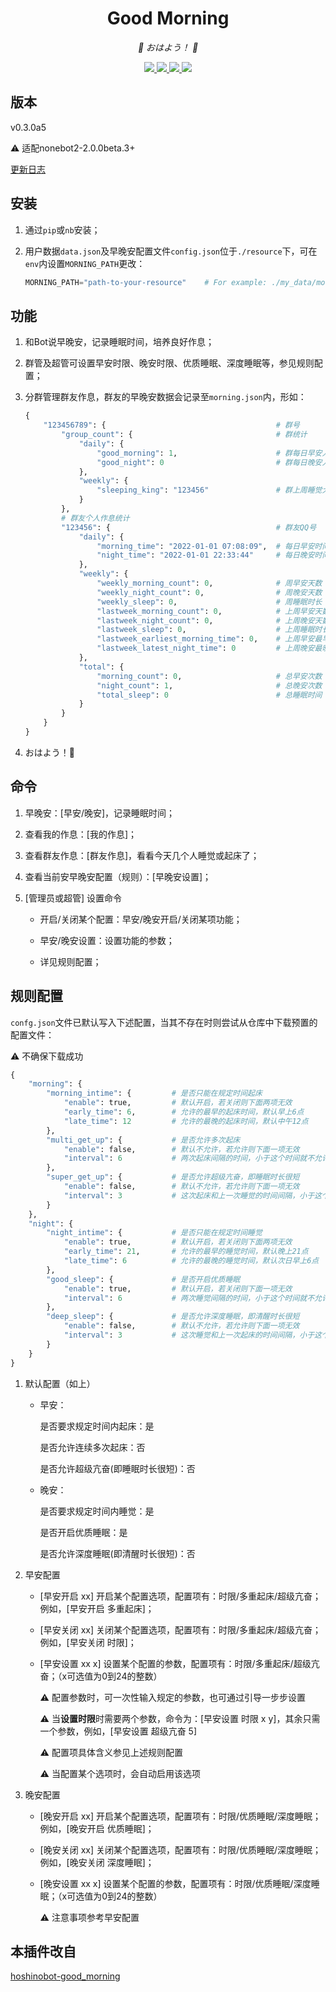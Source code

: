 <div align="center">

# Good Morning

<!-- prettier-ignore-start -->
<!-- markdownlint-disable-next-line MD036 -->
_🌈 おはよう！ 🌈_
<!-- prettier-ignore-end -->

</div>
<p align="center">
  
  <a href="https://github.com/MinatoAquaCrews/nonebot_plugin_morning/blob/beta/LICENSE">
    <img src="https://img.shields.io/github/license/MinatoAquaCrews/nonebot_plugin_morning?color=blue">
  </a>
  
  <a href="https://github.com/nonebot/nonebot2">
    <img src="https://img.shields.io/badge/nonebot2-2.0.0b3+-green">
  </a>
  
  <a href="https://github.com/MinatoAquaCrews/nonebot_plugin_morning/releases/tag/v0.3.0a5">
    <img src="https://img.shields.io/github/v/release/MinatoAquaCrews/nonebot_plugin_morning?color=orange&include_prereleases">
  </a>

  <a href="https://www.codefactor.io/repository/github/MinatoAquaCrews/nonebot_plugin_morning">
    <img src="https://img.shields.io/codefactor/grade/github/MinatoAquaCrews/nonebot_plugin_morning/main?color=red">
  </a>
  
</p>

## 版本

v0.3.0a5

⚠ 适配nonebot2-2.0.0beta.3+

[更新日志](https://github.com/MinatoAquaCrews/nonebot_plugin_morning/releases/tag/v0.3.0a5)

## 安装

1. 通过`pip`或`nb`安装；

2. 用户数据`data.json`及早晚安配置文件`config.json`位于`./resource`下，可在`env`内设置`MORNING_PATH`更改：

    ``` python
    MORNING_PATH="path-to-your-resource"    # For example: ./my_data/morning_resource/
    ```

## 功能

1. 和Bot说早晚安，记录睡眠时间，培养良好作息；

2. 群管及超管可设置早安时限、晚安时限、优质睡眠、深度睡眠等，参见规则配置；

3. 分群管理群友作息，群友的早晚安数据会记录至`morning.json`内，形如：

    ``` python
    {
        "123456789": {                                      # 群号
            "group_count": {                                # 群统计
                "daily": {
                    "good_morning": 1,                      # 群每日早安人数
                    "good_night": 0                         # 群每日晚安人数
                },
                "weekly": {
                    "sleeping_king": "123456"               # 群上周睡觉大王
                }
            },
            # 群友个人作息统计
            "123456": {                                     # 群友QQ号
                "daily": {
                    "morning_time": "2022-01-01 07:08:09",  # 每日早安时间
                    "night_time": "2022-01-01 22:33:44"     # 每日晚安时间
                },
                "weekly": {
                    "weekly_morning_count": 0,              # 周早安天数
                    "weekly_night_count": 0,                # 周晚安天数
                    "weekly_sleep": 0,                      # 周睡眠时长
                    "lastweek_morning_count": 0,            # 上周早安天数（暂存）
                    "lastweek_night_count": 0,              # 上周晚安天数（暂存）
                    "lastweek_sleep": 0,                    # 上周睡眠时长（暂存）
                    "lastweek_earliest_morning_time": 0,    # 上周早安最早的时间（暂存）
                    "lastweek_latest_night_time": 0         # 上周晚安最晚的时间（暂存）
                },
                "total": {
                    "morning_count": 0,                     # 总早安次数
                    "night_count": 1,                       # 总晚安次数
                    "total_sleep": 0                        # 总睡眠时间
                }
            }       
        }
    }
    ```

4. おはよう！🌈

## 命令

1. 早晚安：[早安/晚安]，记录睡眠时间；

2. 查看我的作息：[我的作息]；

3. 查看群友作息：[群友作息]，看看今天几个人睡觉或起床了；

4. 查看当前安早晚安配置（规则）：[早晚安设置]；

5. [管理员或超管] 设置命令

    - 开启/关闭某个配置：早安/晚安开启/关闭某项功能；

    - 早安/晚安设置：设置功能的参数；

    - 详见规则配置；

## 规则配置

`confg.json`文件已默认写入下述配置，当其不存在时则尝试从仓库中下载预置的配置文件：

⚠ 不确保下载成功

``` python
{
    "morning": {
        "morning_intime": {         # 是否只能在规定时间起床
            "enable": true,         # 默认开启，若关闭则下面两项无效
            "early_time": 6,        # 允许的最早的起床时间，默认早上6点
            "late_time": 12         # 允许的最晚的起床时间，默认中午12点
        },
        "multi_get_up": {           # 是否允许多次起床
            "enable": false,        # 默认不允许，若允许则下面一项无效
            "interval": 6           # 两次起床间隔的时间，小于这个时间就不允许起床
        },
        "super_get_up": {           # 是否允许超级亢奋，即睡眠时长很短
            "enable": false,        # 默认不允许，若允许则下面一项无效
            "interval": 3           # 这次起床和上一次睡觉的时间间隔，小于这个时间就不允许起床，不怕猝死？给我睡！
        }
    },
    "night": {
        "night_intime": {           # 是否只能在规定时间睡觉
            "enable": true,         # 默认开启，若关闭则下面两项无效
            "early_time": 21,       # 允许的最早的睡觉时间，默认晚上21点
            "late_time": 6          # 允许的最晚的睡觉时间，默认次日早上6点
        },
        "good_sleep": {             # 是否开启优质睡眠
            "enable": true,         # 默认开启，若关闭则下面一项无效
            "interval": 6           # 两次睡觉间隔的时间，小于这个时间就不允许睡觉
        },
        "deep_sleep": {             # 是否允许深度睡眠，即清醒时长很短
            "enable": false,        # 默认不允许，若允许则下面一项无效
            "interval": 3           # 这次睡觉和上一次起床的时间间隔，小于这个时间就不允许睡觉，睡个锤子，快起床！
        }
    }
}
``` 

1. 默认配置（如上）

    - 早安：

		是否要求规定时间内起床：是

		是否允许连续多次起床：否

		是否允许超级亢奋(即睡眠时长很短)：否

    - 晚安：

		是否要求规定时间内睡觉：是

		是否开启优质睡眠：是
      
		是否允许深度睡眠(即清醒时长很短)：否

2. 早安配置
    
    - [早安开启 xx] 开启某个配置选项，配置项有：时限/多重起床/超级亢奋；例如，[早安开启 多重起床]；
    
    - [早安关闭 xx] 关闭某个配置选项，配置项有：时限/多重起床/超级亢奋；例如，[早安关闭 时限]；
    
    - [早安设置 xx x] 设置某个配置的参数，配置项有：时限/多重起床/超级亢奋；（x可选值为0到24的整数）
      
		⚠ 配置参数时，可一次性输入规定的参数，也可通过引导一步步设置
	  
		⚠ 当**设置时限**时需要两个参数，命令为：[早安设置 时限 x y]，其余只需一个参数，例如，[早安设置 超级亢奋 5]

		⚠ 配置项具体含义参见上述规则配置
		
		⚠ 当配置某个选项时，会自动启用该选项

3. 晚安配置
    
    - [晚安开启 xx] 开启某个配置选项，配置项有：时限/优质睡眠/深度睡眠；例如，[晚安开启 优质睡眠]；
    
    - [晚安关闭 xx] 关闭某个配置选项，配置项有：时限/优质睡眠/深度睡眠；例如，[晚安关闭 深度睡眠]；
    
    - [晚安设置 xx x] 设置某个配置的参数，配置项有：时限/优质睡眠/深度睡眠；（x可选值为0到24的整数）
      
		⚠ 注意事项参考早安配置

## 本插件改自

[hoshinobot-good_morning](https://github.com/azmiao/good_morning)